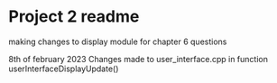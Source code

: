 # Project 2 readme
making changes to display module for chapter 6 questions

8th of february 2023
Changes made to user_interface.cpp in function userInterfaceDisplayUpdate()
